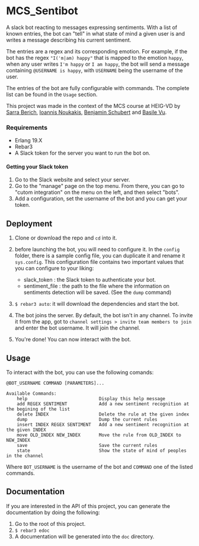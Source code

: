 # MCS_Sentibot
A slack bot reacting to messages expressing sentiments. With a list of known entries, the bot can "tell" in what state of mind a given user is and writes a message describing his current sentiment. 

The entries are a regex and its corresponding emotion. For example, if the bot has the regex `"I('m|am) happy"` that is mapped to the emotion `happy`, when any user writes `I'm happy` or `I am happy`, the bot will send a message containing `@USERNAME is happy`, with `USERNAME` being the username of the user.

The entries of the bot are fully configurable with commands. The complete list can be found in the `Usage` section.

This project was made in the context of the MCS course at HEIG-VD by [Sarra Berich](https://github.com/sarrab), [Ioannis Noukakis](https://github.com/ioannisNoukakis), [Benjamin Schubert](https://github.com/BenjaminSchubert) and [Basile Vu](https://github.com/flagoul).

### Requirements
- Erlang 19.X
- Rebar3
- A Slack token for the server you want to run the bot on.

#### Getting your Slack token
1. Go to the Slack website and select your server.
2. Go to the "manage" page on the top menu. From there, you can go to "cutom integration" on the menu on the left, and then select "bots".
3. Add a configuration, set the username of the bot and you can get your token.

## Deployment
1. Clone or download the repo and `cd` into it.
2. before launching the bot, you will need to configure it. In the `config` folder,
there is a sample config file, you can duplicate it and rename it `sys.config`.
This configuration file contains two important values that you can configure to your liking:
    - slack_token : the Slack token to authenticate your bot.
    - sentiment_file : the path to the file where the information on sentiments detection will be saved.
     (See the `dump` command)

3. `$ rebar3 auto`: it will download the dependencies and start the bot.
4. The bot joins the server. By default, the bot isn't in any channel. To invite it from the app, got to `channel settings > invite team members to join` and enter the bot username. It will join the channel.
5. You're done! You can now interact with the bot.

## Usage
To interact with the bot, you can use the following comands:
```
@BOT_USERNAME COMMAND [PARAMETERS]...

Available Commands:
    help                           Display this help message
    add REGEX SENTIMENT            Add a new sentiment recognition at the begining of the list
    delete INDEX                   Delete the rule at the given index
    dump                           Dump the current rules
    insert INDEX REGEX SENTIMENT   Add a new sentiment recognition at the given INDEX
    move OLD_INDEX NEW_INDEX       Move the rule from OLD_INDEX to NEW_INDEX
    save                           Save the current rules
    state                          Show the state of mind of peoples in the channel
```
Where `BOT_USERNAME` is the username of the bot and `COMMAND` one of the listed commands.

## Documentation
If you are interested in the API of this project, you can generate the documentation by doing the following:
1. Go to the root of this project.
2. `$ rebar3 edoc`
3. A documentation will be generated into the `doc` directory.

